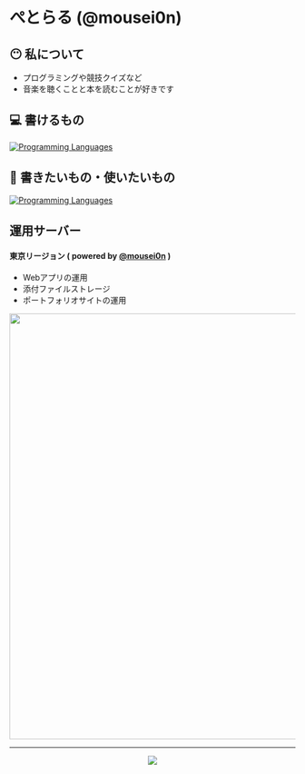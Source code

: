 # ぺとらる (@mousei0n)

## 😶 私について
* プログラミングや競技クイズなど
* 音楽を聴くことと本を読むことが好きです

## 💻 書けるもの
[![Programming Languages](https://skillicons.dev/icons?i=html,css,go)](https://skillicons.dev)

## 🫥 書きたいもの・使いたいもの
[![Programming Languages](https://skillicons.dev/icons?i=rust,ts,php,cpp,tauri,next)](https://skillicons.dev)

## 運用サーバー
#### 東京リージョン ( powered by [@mousei0n](https://github.com/mousei0n) )
- Webアプリの運用
- 添付ファイルストレージ
- ポートフォリオサイトの運用
<img src="https://spaco.xsrv.jp/storage/github/githubservers.svg" width="750px">

  <hr>
  
<div align="center">
  
 ![](http://github-profile-summary-cards.vercel.app/api/cards/profile-details?username=mousei0n&theme=tokyonight)
 
</div>
